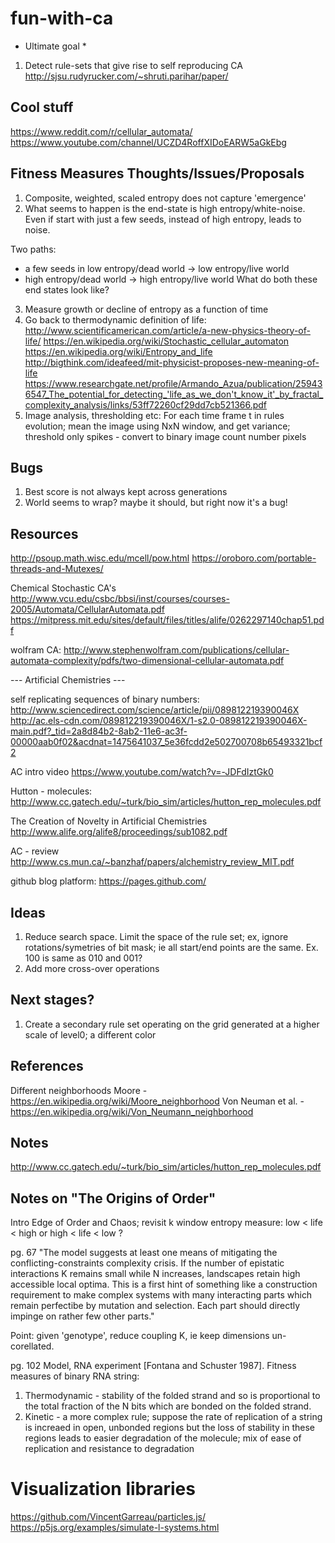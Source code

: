 # fun-with-ca

* Ultimate goal *
1. Detect rule-sets that give rise to self reproducing CA
http://sjsu.rudyrucker.com/~shruti.parihar/paper/

## Cool stuff
https://www.reddit.com/r/cellular_automata/
https://www.youtube.com/channel/UCZD4RoffXIDoEARW5aGkEbg

## Fitness Measures Thoughts/Issues/Proposals
1. Composite, weighted, scaled entropy does not capture 'emergence'
2. What seems to happen is the end-state is high entropy/white-noise. Even if start with just a few seeds, instead of high entropy, leads to noise.

Two paths:
- a few seeds in low entropy/dead world -> low entropy/live world
- high entropy/dead world -> high entropy/live world 
What do both these end states look like?

3. Measure growth or decline of entropy as a function of time
4. Go back to thermodynamic definition of life:
http://www.scientificamerican.com/article/a-new-physics-theory-of-life/
https://en.wikipedia.org/wiki/Stochastic_cellular_automaton
https://en.wikipedia.org/wiki/Entropy_and_life
http://bigthink.com/ideafeed/mit-physicist-proposes-new-meaning-of-life
https://www.researchgate.net/profile/Armando_Azua/publication/259436547_The_potential_for_detecting_'life_as_we_don't_know_it'_by_fractal_complexity_analysis/links/53ff72260cf29dd7cb521366.pdf
5. Image analysis, thresholding etc: For each time frame t in rules evolution; mean the image using NxN window, and get variance; threshold only spikes - convert to binary image count number pixels

## Bugs
1. Best score is not always kept across generations
2. World seems to wrap? maybe it should, but right now it's a bug!

## Resources
http://psoup.math.wisc.edu/mcell/pow.html
https://oroboro.com/portable-threads-and-Mutexes/

Chemical Stochastic CA's
http://www.vcu.edu/csbc/bbsi/inst/courses/courses-2005/Automata/CellularAutomata.pdf
https://mitpress.mit.edu/sites/default/files/titles/alife/0262297140chap51.pdf

wolfram CA:
http://www.stephenwolfram.com/publications/cellular-automata-complexity/pdfs/two-dimensional-cellular-automata.pdf

--- Artificial Chemistries ---

self replicating sequences of binary numbers:
http://www.sciencedirect.com/science/article/pii/089812219390046X
http://ac.els-cdn.com/089812219390046X/1-s2.0-089812219390046X-main.pdf?_tid=2a8d84b2-8ab2-11e6-ac3f-00000aab0f02&acdnat=1475641037_5e36fcdd2e502700708b65493321bcf2

AC intro video
https://www.youtube.com/watch?v=-JDFdIztGk0

Hutton - molecules:
http://www.cc.gatech.edu/~turk/bio_sim/articles/hutton_rep_molecules.pdf

The Creation of Novelty in Artificial Chemistries
http://www.alife.org/alife8/proceedings/sub1082.pdf

AC - review
http://www.cs.mun.ca/~banzhaf/papers/alchemistry_review_MIT.pdf

github blog platform:
https://pages.github.com/


## Ideas

1. Reduce search space. Limit the space of the rule set; ex, ignore rotations/symetries of bit mask; ie all start/end points are the same.
Ex.  100 is same as 010 and 001?
2. Add more cross-over operations

## Next stages?
1. Create a secondary rule set operating on the grid generated at a higher scale of level0; a different color

## References

Different neighborhoods
Moore - https://en.wikipedia.org/wiki/Moore_neighborhood
Von Neuman et al. - https://en.wikipedia.org/wiki/Von_Neumann_neighborhood

## Notes

http://www.cc.gatech.edu/~turk/bio_sim/articles/hutton_rep_molecules.pdf


## Notes on "The Origins of Order"

Intro
Edge of Order and Chaos; revisit k window entropy measure: low < life < high or high < life < low ?

pg. 67
"The model suggests at least one means of mitigating the conflicting-constraints complexity crisis. If the number of epistatic interactions K remains small while N increases, landscapes retain high accessible local optima. This is a first hint of something like a construction requirement to make complex systems with many interacting parts which remain perfectibe by mutation and selection. Each part should directly impinge on rather few other parts." 

Point: given 'genotype', reduce coupling K, ie keep dimensions un-corellated.

pg. 102
Model, RNA experiment [Fontana and Schuster 1987].
Fitness measures of binary RNA string:
1. Thermodynamic - stability of the folded strand and so is proportional to the total fraction of the N bits which are bonded on the folded strand.
2. Kinetic - a more complex rule; suppose the rate of replication of a string is increaed in open, unbonded regions but the loss of stability in these regions leads to easier degradation of the molecule; mix of ease of replication and resistance to degradation

# Visualization libraries
https://github.com/VincentGarreau/particles.js/
https://p5js.org/examples/simulate-l-systems.html

